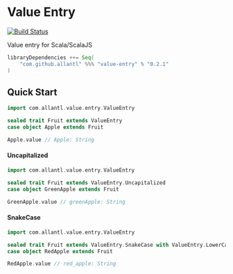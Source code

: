 # Value Entry

[![Build Status](https://travis-ci.org/allantl/value-entry.svg?branch=master)](https://travis-ci.org/allantl/value-entry)

Value entry for Scala/ScalaJS

```scala
libraryDependencies ++= Seq(
    "com.github.allantl" %%% "value-entry" % "0.2.1"
)
```

## Quick Start

```scala
import com.allantl.value.entry.ValueEntry

sealed trait Fruit extends ValueEntry
case object Apple extends Fruit

Apple.value // Apple: String
```

#### Uncapitalized
```scala
import com.allantl.value.entry.ValueEntry

sealed trait Fruit extends ValueEntry.Uncapitalized
case object GreenApple extends Fruit

GreenApple.value // greenApple: String
```

#### SnakeCase
```scala
import com.allantl.value.entry.ValueEntry

sealed trait Fruit extends ValueEntry.SnakeCase with ValueEntry.LowerCase
case object RedApple extends Fruit

RedApple.value // red_apple: String
```
